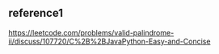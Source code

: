 ## reference1
https://leetcode.com/problems/valid-palindrome-ii/discuss/107720/C%2B%2BJavaPython-Easy-and-Concise
